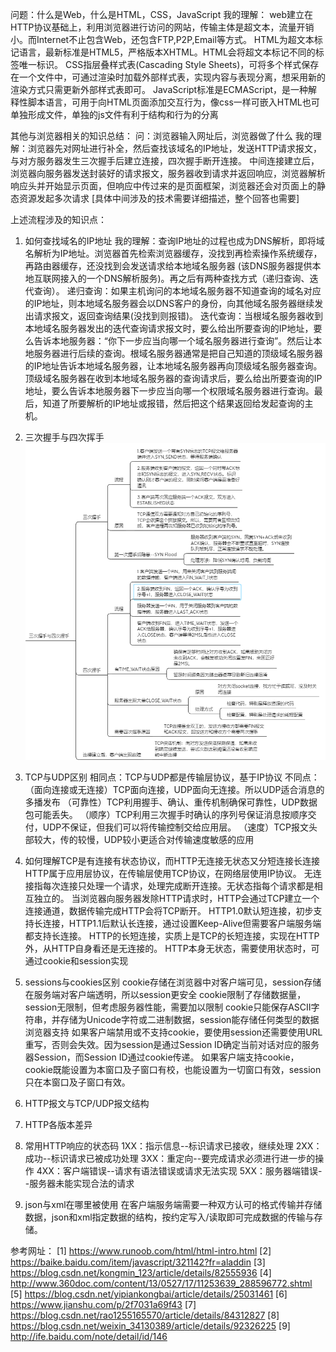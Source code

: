 问题：什么是Web，什么是HTML，CSS，JavaScript
我的理解：
web建立在HTTP协议基础上，利用浏览器进行访问的网站，传输主体是超文本，流量开销小。而Internet不止包含Web，还包含FTP,P2P,Email等方式。
HTML为超文本标记语言，最新标准是HTML5，严格版本XHTML。HTML会将超文本标记不同的标签唯一标识。
CSS指层叠样式表(Cascading Style Sheets)，可将多个样式保存在一个文件中，可通过渲染时加载外部样式表，实现内容与表现分离，想采用新的渲染方式只需更新外部样式表即可。
JavaScript标准是ECMAScript，是一种解释性脚本语言，可用于向HTML页面添加交互行为，像css一样可嵌入HTML也可单独形成文件，单独的js文件有利于结构和行为的分离

其他与浏览器相关的知识总结：
问：浏览器输入网址后，浏览器做了什么
我的理解：浏览器先对网址进行补全，然后查找该域名的IP地址，发送HTTP请求报文，与对方服务器发生三次握手后建立连接，四次握手断开连接。
中间连接建立后，浏览器向服务器发送封装好的请求报文，服务器收到请求并返回响应，浏览器解析响应头并开始显示页面，但响应中传过来的是页面框架，浏览器还会对页面上的静态资源发起多次请求
[具体中间涉及的技术需要详细描述，整个回答也需要]

上述流程涉及的知识点：
1. 如何查找域名的IP地址
我的理解：查询IP地址的过程也成为DNS解析，即将域名解析为IP地址。浏览器首先检索浏览器缓存，没找到再检索操作系统缓存，再路由器缓存，还没找到会发送请求给本地域名服务器
(该DNS服务器提供本地互联网接入的一个DNS解析服务)。再之后有两种查找方式（递归查询、迭代查询）。
递归查询：如果主机询问的本地域名服务器不知道查询的域名对应的IP地址，则本地域名服务器会以DNS客户的身份，向其他域名服务器继续发出请求报文，返回查询结果(没找到则报错)。
迭代查询：当根域名服务器收到本地域名服务器发出的迭代查询请求报文时，要么给出所要查询的IP地址，要么告诉本地服务器：“你下一步应当向哪一个域名服务器进行查询”。然后让本地服务器进行后续的查询。根域名服务器通常是把自己知道的顶级域名服务器的IP地址告诉本地域名服务器，让本地域名服务器再向顶级域名服务器查询。顶级域名服务器在收到本地域名服务器的查询请求后，要么给出所要查询的IP地址，要么告诉本地服务器下一步应当向哪一个权限域名服务器进行查询。最后，知道了所要解析的IP地址或报错，然后把这个结果返回给发起查询的主机。


2. 三次握手与四次挥手
![Image text](../img/TCP_shake_wave.PNG)

3. TCP与UDP区别
相同点：TCP与UDP都是传输层协议，基于IP协议
不同点：
（面向连接或无连接）TCP面向连接，UDP面向无连接。所以UDP适合消息的多播发布
（可靠性）TCP利用握手、确认、重传机制确保可靠性，UDP数据包可能丢失。
（顺序）TCP利用三次握手时确认的序列号保证消息按顺序交付，UDP不保证，但我们可以将传输控制交给应用层。
（速度）TCP报文头部较大，传的较慢，UDP较小更适合对传输速度敏感的应用

4. 如何理解TCP是有连接有状态协议，而HTTP无连接无状态又分短连接长连接
HTTP属于应用层协议，在传输层使用TCP协议，在网络层使用IP协议。
无连接指每次连接只处理一个请求，处理完成断开连接。无状态指每个请求都是相互独立的。
当浏览器向服务器发除HTTP请求时，HTTP会通过TCP建立一个连接通道，数据传输完成HTTP会将TCP断开。
HTTP1.0默认短连接，初步支持长连接，HTTP1.1后默认长连接，通过设置Keep-Alive但需要客户端服务端都支持长连接。
HTTP的长短连接，实质上是TCP的长短连接，实现在HTTP外，从HTTP自身看还是无连接的。
HTTP本身无状态，需要使用状态时，可通过cookie和session实现

5. sessions与cookies区别
cookie存储在浏览器中对客户端可见，session存储在服务端对客户端透明，所以session更安全
cookie限制了存储数据量，session无限制，但考虑服务器性能，需要加以限制
cookie只能保存ASCII字符串，并存储为Unicode字符或二进制数据，session能存储任何类型的数据
浏览器支持
  如果客户端禁用或不支持cookie，要使用session还需要使用URL重写，否则会失效。因为session是通过Session ID确定当前对话对应的服务器Session，而Session ID通过cookie传递。
  如果客户端支持cookie，cookie既能设置为本窗口及子窗口有校，也能设置为一切窗口有效，session只在本窗口及子窗口有效。

6. HTTP报文与TCP/UDP报文结构

7. HTTP各版本差异

8. 常用HTTP响应的状态码
1XX：指示信息--标识请求已接收，继续处理
2XX：成功--标识请求已被成功处理
3XX：重定向--要完成请求必须进行进一步的操作
4XX：客户端错误--请求有语法错误或请求无法实现
5XX：服务器端错误--服务器未能实现合法的请求

9. json与xml在哪里被使用
在客户端服务端需要一种双方认可的格式传输并存储数据，json和xml指定数据的结构，按约定写入/读取即可完成数据的传输与存储。


参考网址：
[1] https://www.runoob.com/html/html-intro.html
[2] https://baike.baidu.com/item/javascript/321142?fr=aladdin
[3] https://blog.csdn.net/kongmin_123/article/details/82555936
[4] http://www.360doc.com/content/13/0527/17/11253639_288596772.shtml
[5] https://blog.csdn.net/yipiankongbai/article/details/25031461
[6] https://www.jianshu.com/p/2f7031a69f43
[7] https://blog.csdn.net/rao1255165570/article/details/84312827
[8] https://blog.csdn.net/weixin_34130389/article/details/92326225
[9] http://ife.baidu.com/note/detail/id/146
